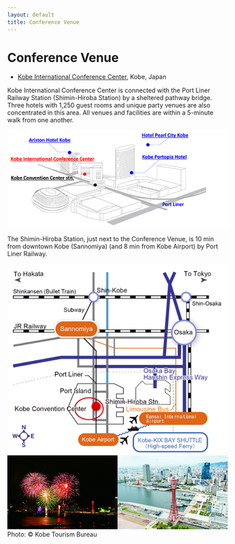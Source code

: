 ```yaml
---
layout: default
title: Conference Venue
---
```


# Conference Venue

* [Kobe International Conference Center](https://kobe-cc.jp/en/visitors/), Kobe, Japan

Kobe International Conference Center is connected with the Port Liner Railway Station (Shimin-Hiroba Station) by a sheltered pathway bridge. Three hotels with 1,250 guest rooms and unique party venues are also concentrated in this area. All venues and facilities are within a 5-minute walk from one another.

<img src="assets/images/center.png"/>

The Shimin-Hiroba Station, just next to the Conference Venue, is 10 min from downtown Kobe (Sannomiya) (and 8 min from Kobe Airport) by Port Liner Railway.

<img src="assets/images/kobe.png"/>

<img src="assets/images/kobe.jpg"/>
Photo: ©︎ Kobe Tourism Bureau
